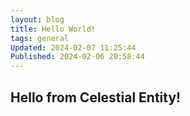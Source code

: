 ```yaml
---
layout: blog
title: Hello World!
tags: general
Updated: 2024-02-07 11:25:44
Published: 2024-02-06 20:58:44
---
```


## Hello from Celestial Entity!
